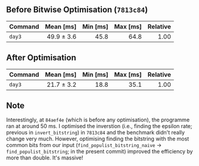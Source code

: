 ## Before Bitwise Optimisation (`7813c84`)

| Command | Mean [ms] | Min [ms] | Max [ms] | Relative |
|:---|---:|---:|---:|---:|
| `day3` | 49.9 ± 3.6 | 45.8 | 64.8 | 1.00 |

## After Optimisation

| Command | Mean [ms] | Min [ms] | Max [ms] | Relative |
|:---|---:|---:|---:|---:|
| `day3` | 21.7 ± 3.2 | 18.8 | 35.1 | 1.00 |

## Note

Interestingly, at `84aef4e` (which is before any optimisation), the programme ran at around 50 ms.  I optimised the inverstion (i.e., finding the epsilon rate; previous in `invert_bitstring`) in `7813c84` and the benchmark didn't really change very much.  However, optimising finding the bitstring with the most common bits from our input (`find_populist_bitstring_naive` &rarr; `find_populist_bitstring`; in the present commit) improved the efficiency by more than double.  It's massive!